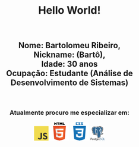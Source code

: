 <h1 align = "center"> Hello World!</h1> <br>
<h2 align = "center" > Nome: Bartolomeu Ribeiro,<br>
Nickname: (Bartô),<br> Idade: 30 anos  <br> Ocupação: Estudante (Análise de Desenvolvimento de Sistemas)</h2>
<br>


<h3 align = "center" > Atualmente procuro me especializar em:</h3>
<p align = "center">
<img src = "https://raw.githubusercontent.com/devicons/devicon/master/icons/javascript/javascript-original.svg" width = "40" >
<img src = "https://raw.githubusercontent.com/devicons/devicon/master/icons/html5/html5-original-wordmark.svg" width = "50">
<img src = "https://raw.githubusercontent.com/devicons/devicon/master/icons/css3/css3-plain-wordmark.svg" width = "50">
<img src = "https://raw.githubusercontent.com/devicons/devicon/master/icons/postgresql/postgresql-original-wordmark.svg" width = 40></p>
